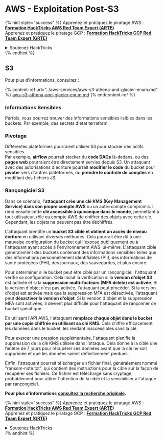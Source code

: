 # AWS - Exploitation Post-S3

{% hint style="success" %}
Apprenez et pratiquez le piratage AWS :<img src="/.gitbook/assets/image.png" alt="" data-size="line">[**Formation HackTricks AWS Red Team Expert (ARTE)**](https://training.hacktricks.xyz/courses/arte)<img src="/.gitbook/assets/image.png" alt="" data-size="line">\
Apprenez et pratiquez le piratage GCP : <img src="/.gitbook/assets/image (2).png" alt="" data-size="line">[**Formation HackTricks GCP Red Team Expert (GRTE)**<img src="/.gitbook/assets/image (2).png" alt="" data-size="line">](https://training.hacktricks.xyz/courses/grte)

<details>

<summary>Soutenez HackTricks</summary>

* Consultez les [**plans d'abonnement**](https://github.com/sponsors/carlospolop)!
* **Rejoignez le** 💬 [**groupe Discord**](https://discord.gg/hRep4RUj7f) ou le [**groupe Telegram**](https://t.me/peass) ou **suivez-nous** sur **Twitter** 🐦 [**@hacktricks\_live**](https://twitter.com/hacktricks\_live)**.**
* **Partagez des astuces de piratage en soumettant des PR aux** [**HackTricks**](https://github.com/carlospolop/hacktricks) et [**HackTricks Cloud**](https://github.com/carlospolop/hacktricks-cloud) dépôts GitHub.

</details>
{% endhint %}

## S3

Pour plus d'informations, consultez :

{% content-ref url="../aws-services/aws-s3-athena-and-glacier-enum.md" %}
[aws-s3-athena-and-glacier-enum.md](../aws-services/aws-s3-athena-and-glacier-enum.md)
{% endcontent-ref %}

### Informations Sensibles

Parfois, vous pourrez trouver des informations sensibles lisibles dans les buckets. Par exemple, des secrets d'état terraform.

### Pivotage

Différentes plateformes pourraient utiliser S3 pour stocker des actifs sensibles.\
Par exemple, **airflow** pourrait stocker du **code DAGs** là-dedans, ou des **pages web** pourraient être directement servies depuis S3. Un attaquant avec des autorisations d'écriture pourrait **modifier le code** du bucket pour **pivoter** vers d'autres plateformes, ou **prendre le contrôle de comptes** en modifiant des fichiers JS.

### Rançongiciel S3

Dans ce scénario, l'**attaquant crée une clé KMS (Key Management Service) dans son propre compte AWS** ou un autre compte compromis. Il rend ensuite cette **clé accessible à quiconque dans le monde**, permettant à tout utilisateur, rôle ou compte AWS de chiffrer des objets avec cette clé. Cependant, les objets ne peuvent pas être déchiffrés.

L'attaquant identifie un **bucket S3 cible et obtient un accès de niveau écriture** en utilisant diverses méthodes. Cela pourrait être dû à une mauvaise configuration du bucket qui l'expose publiquement ou à l'attaquant ayant accès à l'environnement AWS lui-même. L'attaquant cible généralement des buckets contenant des informations sensibles telles que des informations personnellement identifiables (PII), des informations de santé protégées (PHI), des journaux, des sauvegardes, et plus encore.

Pour déterminer si le bucket peut être ciblé par un rançongiciel, l'attaquant vérifie sa configuration. Cela inclut la vérification si la **version d'objet S3** est activée et si la **suppression multi-facteurs (MFA delete) est activée**. Si la version d'objet n'est pas activée, l'attaquant peut procéder. Si la version d'objet est activée mais que la suppression MFA est désactivée, l'attaquant peut **désactiver la version d'objet**. Si la version d'objet et la suppression MFA sont activées, il devient plus difficile pour l'attaquant de rançonner ce bucket spécifique.

En utilisant l'API AWS, l'attaquant **remplace chaque objet dans le bucket par une copie chiffrée en utilisant sa clé KMS**. Cela chiffre efficacement les données dans le bucket, les rendant inaccessibles sans la clé.

Pour exercer une pression supplémentaire, l'attaquant planifie la suppression de la clé KMS utilisée dans l'attaque. Cela donne à la cible une fenêtre de 7 jours pour récupérer ses données avant que la clé ne soit supprimée et que les données soient définitivement perdues.

Enfin, l'attaquant pourrait télécharger un fichier final, généralement nommé "ransom-note.txt", qui contient des instructions pour la cible sur la façon de récupérer ses fichiers. Ce fichier est téléchargé sans cryptage, probablement pour attirer l'attention de la cible et la sensibiliser à l'attaque par rançongiciel.

**Pour plus d'informations** [**consultez la recherche originale**](https://rhinosecuritylabs.com/aws/s3-ransomware-part-1-attack-vector/)**.**

{% hint style="success" %}
Apprenez et pratiquez le piratage AWS :<img src="/.gitbook/assets/image.png" alt="" data-size="line">[**Formation HackTricks AWS Red Team Expert (ARTE)**](https://training.hacktricks.xyz/courses/arte)<img src="/.gitbook/assets/image.png" alt="" data-size="line">\
Apprenez et pratiquez le piratage GCP : <img src="/.gitbook/assets/image (2).png" alt="" data-size="line">[**Formation HackTricks GCP Red Team Expert (GRTE)**<img src="/.gitbook/assets/image (2).png" alt="" data-size="line">](https://training.hacktricks.xyz/courses/grte)

<details>

<summary>Soutenez HackTricks</summary>

* Consultez les [**plans d'abonnement**](https://github.com/sponsors/carlospolop)!
* **Rejoignez le** 💬 [**groupe Discord**](https://discord.gg/hRep4RUj7f) ou le [**groupe Telegram**](https://t.me/peass) ou **suivez-nous** sur **Twitter** 🐦 [**@hacktricks\_live**](https://twitter.com/hacktricks\_live)**.**
* **Partagez des astuces de piratage en soumettant des PR aux** [**HackTricks**](https://github.com/carlospolop/hacktricks) et [**HackTricks Cloud**](https://github.com/carlospolop/hacktricks-cloud) dépôts GitHub.

</details>
{% endhint %}
